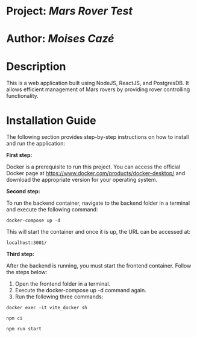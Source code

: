 # Project: *Mars Rover Test*

# Author: *Moises Cazé*

# Description

This is a web application built using NodeJS, ReactJS, and PostgresDB. It allows efficient management of Mars rovers by providing rover controlling functionality.

# Installation Guide

The following section provides step-by-step instructions on how to install and run the application:

**First step:**

Docker is a prerequisite to run this project. You can access the official Docker page at https://www.docker.com/products/docker-desktop/ and download the appropriate version for your operating system.

**Second step:**

To run the backend container, navigate to the backend folder in a terminal and execute the following command:

```
docker-compose up -d
```

This will start the container and once it is up, the URL can be accessed at:
```
localhost:3001/
```

**Third step:**

After the backend is running, you must start the frontend container. Follow the steps below:

1. Open the frontend folder in a terminal.
2. Execute the docker-compose up -d command again.
3. Run the following three commands:
   
```
docker exec -it vite_docker sh
```

```
npm ci
```

```
npm run start
```
